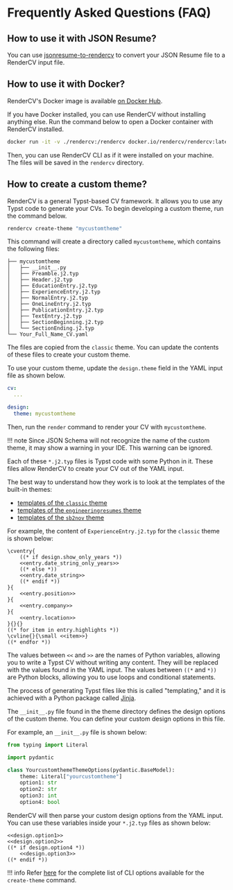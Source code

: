 # Frequently Asked Questions (FAQ)

## How to use it with JSON Resume?

You can use [jsonresume-to-rendercv](https://github.com/guruor/jsonresume-to-rendercv) to convert your JSON Resume file to a RenderCV input file.

## How to use it with Docker?

RenderCV's Docker image is available [on Docker Hub](https://hub.docker.com/r/rendercv/rendercv).

If you have Docker installed, you can use RenderCV without installing anything else. Run the command below to open a Docker container with RenderCV installed.

```bash
docker run -it -v ./rendercv:/rendercv docker.io/rendercv/rendercv:latest
```

Then, you can use RenderCV CLI as if it were installed on your machine. The files will be saved in the `rendercv` directory.

## How to create a custom theme?

RenderCV is a general Typst-based CV framework. It allows you to use any Typst code to generate your CVs. To begin developing a custom theme, run the command below.

```bash
rendercv create-theme "mycustomtheme"
```

This command will create a directory called `mycustomtheme`, which contains the following files:

``` { .sh .no-copy }
├── mycustomtheme
│   ├── __init__.py
│   ├── Preamble.j2.typ
│   ├── Header.j2.typ
│   ├── EducationEntry.j2.typ
│   ├── ExperienceEntry.j2.typ
│   ├── NormalEntry.j2.typ
│   ├── OneLineEntry.j2.typ
│   ├── PublicationEntry.j2.typ
│   ├── TextEntry.j2.typ
│   ├── SectionBeginning.j2.typ
│   └── SectionEnding.j2.typ
└── Your_Full_Name_CV.yaml
```

The files are copied from the `classic` theme. You can update the contents of these files to create your custom theme.

To use your custom theme, update the `design.theme` field in the YAML input file as shown below.

```yaml
cv:
  ...

design:
  theme: mycustomtheme
```

Then, run the `render` command to render your CV with `mycustomtheme`.

!!! note
    Since JSON Schema will not recognize the name of the custom theme, it may show a warning in your IDE. This warning can be ignored.

Each of these `*.j2.typ` files is Typst code with some Python in it. These files allow RenderCV to create your CV out of the YAML input.

The best way to understand how they work is to look at the templates of the built-in themes:

- [templates of the `classic` theme](../reference/themes/classic.md#jinja-templates)
- [templates of the `engineeringresumes` theme](../reference/themes/engineeringresumes.md#jinja-templates)
- [templates of the `sb2nov` theme](../reference/themes/sb2nov.md#jinja-templates)

For example, the content of `ExperienceEntry.j2.typ` for the `classic` theme is shown below:

```typst
\cventry{
    ((* if design.show_only_years *))
    <<entry.date_string_only_years>>
    ((* else *))
    <<entry.date_string>>
    ((* endif *))
}{
    <<entry.position>>
}{
    <<entry.company>>
}{
    <<entry.location>>
}{}{}
((* for item in entry.highlights *))
\cvline{}{\small <<item>>}
((* endfor *))
```

The values between `<<` and `>>` are the names of Python variables, allowing you to write a Typst CV without writing any content. They will be replaced with the values found in the YAML input. The values between `((*` and `*))` are Python blocks, allowing you to use loops and conditional statements.

The process of generating Typst files like this is called "templating," and it is achieved with a Python package called [Jinja](https://jinja.palletsprojects.com/en/3.1.x/).

The `__init__.py` file found in the theme directory defines the design options of the custom theme. You can define your custom design options in this file.

For example, an `__init__.py` file is shown below:

```python
from typing import Literal

import pydantic

class YourcustomthemeThemeOptions(pydantic.BaseModel):
    theme: Literal["yourcustomtheme"]
    option1: str
    option2: str
    option3: int
    option4: bool
```

RenderCV will then parse your custom design options from the YAML input. You can use these variables inside your `*.j2.typ` files as shown below:

```typst
<<design.option1>>
<<design.option2>>
((* if design.option4 *))
    <<design.option3>>
((* endif *))
```

!!! info
    Refer [here](cli.md#rendercv-create-theme-command) for the complete list of CLI options available for the `create-theme` command.
